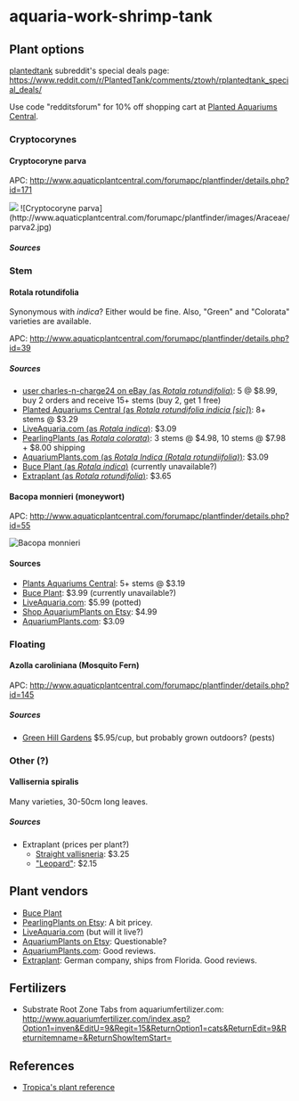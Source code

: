 # aquaria-work-shrimp-tank

## Plant options

[plantedtank](https://www.reddit.com/r/PlantedTank) subreddit's special deals page: https://www.reddit.com/r/PlantedTank/comments/ztowh/rplantedtank_special_deals/

Use code "redditsforum" for 10% off shopping cart at [Planted Aquariums Central](http://www.plantedaquariumscentral.com/).

### Cryptocorynes

#### Cryptocoryne parva

APC: http://www.aquaticplantcentral.com/forumapc/plantfinder/details.php?id=171

<img src="http://www.aquaticplantcentral.com/forumapc/plantfinder/images/Araceae/parva2.jpg" />
![Cryptocoryne parva](http://www.aquaticplantcentral.com/forumapc/plantfinder/images/Araceae/parva2.jpg)

##### Sources

### Stem

#### Rotala rotundifolia

Synonymous with *indica*? Either would be fine. Also, "Green" and "Colorata" varieties are available.

APC: http://www.aquaticplantcentral.com/forumapc/plantfinder/details.php?id=39

##### Sources

- [user charles-n-charge24 on eBay (as *Rotala rotundifolia*)](http://www.ebay.com/itm/ROTALA-ROTUNDIFOLIA-5-Stems-BUY-2-GET-1-FREE-Live-Aquarium-Plant/172584260800): 5 @ $8.99, buy 2 orders and receive 15+ stems (buy 2, get 1 free)
- [Planted Aquariums Central (as *Rotala rotundifolia indicia [sic]*)](http://shop.plantedaquariumscentral.com/Rotala-Rotundifolia-Indicia-Easy-and-colorful-aquarium-plant_p_23.html): 8+ stems @ $3.29
- [LiveAquaria.com (as *Rotala indica*)](http://www.liveaquaria.com/product/prod_display.cfm?c=768+1631+1618&pcatid=1618&cmpid=13cseYY): $3.09
- [PearlingPlants (as *Rotala colorata*)](https://www.etsy.com/listing/294775375/rotala-colorata-freshwater-live-aquarium): 3 stems @ $4.98, 10 stems @ $7.98 + $8.00 shipping
- [AquariumPlants.com (as *Rotala Indica (Rotala rotundiifolia)*)](http://www.aquariumplants.com/Rotala-Indica-Rotala-rotundiifolia-p/bp41.htm): $3.09
- [Buce Plant (as *Rotala indica*)](https://buceplant.com/products/rotala-indica) (currently unavailable?)
- [Extraplant (as *Rotala rotundifolia*)](http://www.extraplant.us/rotala-rotundifolia.html): $3.65

#### Bacopa monnieri (moneywort)

APC: http://www.aquaticplantcentral.com/forumapc/plantfinder/details.php?id=55

![Bacopa monnieri](http://www.extraplant.com/media/catalog/product/cache/7/image/5e06319eda06f020e43594a9c230972d/f/i/file_1.jpeg)

#### Sources

- [Plants Aquariums Central](http://shop.plantedaquariumscentral.com/Bacopa-monnieri-Moneywort-easy-stem-plant_p_323.html): 5+ stems @ $3.19
- [Buce Plant](https://buceplant.com/products/bacopa-monnieri): $3.99 (currently unavailable?)
- [LiveAquaria.com](http://www.liveaquaria.com/product/prod_display.cfm?c=768+1632+809&pcatid=809): $5.99 (potted)
- [Shop AquariumPlants on Etsy](https://www.etsy.com/listing/207675140/moneyworth-bacopa-monnieri-beginner): $4.99
- [AquariumPlants.com](https://www.aquariumplants.com/Moneywort-Bacopa-Monnieri-p/bp31.htm): $3.09

### Floating

#### Azolla caroliniana (Mosquito Fern)

APC: http://www.aquaticplantcentral.com/forumapc/plantfinder/details.php?id=145

##### Sources

- [Green Hill Gardens](http://greenhillgardens.com/products/azola-carolina-ana) $5.95/cup, but probably grown outdoors? (pests)

### Other (?)

#### Vallisernia spiralis

Many varieties, 30-50cm long leaves.

##### Sources

- Extraplant (prices per plant?)
	- [Straight vallisneria](http://www.extraplant.us/vallisneria-spiralis.html): $3.25
	- ["Leopard"](http://www.extraplant.us/vallisneria-spiralis-leopard.html): $2.15

## Plant vendors

- [Buce Plant](https://buceplant.com)
- [PearlingPlants on Etsy](https://www.etsy.com/shop/PearlingPlants): A bit pricey.
- [LiveAquaria.com](http://www.liveaquaria.com) (but will it live?)
- [AquariumPlants on Etsy](https://www.etsy.com/shop/AquariumPlants): Questionable?
- [AquariumPlants.com](https://aquariumplants.com): Good reviews.
- [Extraplant](http://www.extraplant.us): German company, ships from Florida. Good reviews.


## Fertilizers

- Substrate Root Zone Tabs from aquariumfertilizer.com: http://www.aquariumfertilizer.com/index.asp?Option1=inven&EditU=9&Regit=15&ReturnOption1=cats&ReturnEdit=9&Returnitemname=&ReturnShowItemStart=

## References

- [Tropica's plant reference](http://tropica.com/en/plants/)
